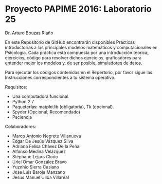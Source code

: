 ﻿# Proyecto PAPIME 2016: Laboratorio 25 #

Dr. Arturo Bouzas Riaño

En este Repositorio de GitHub encontrarán disponibles Prácticas introductorias a los principales modelos matemáticos y computacionales en Psicología. Cada práctica está compuesta por una introducción teórica, ejercicios, código para resolver dichos ejercicios, graficadores para entender mejor los modelos y, de ser posible, simuladores de datos.

Para ejecutar los códigos contenidos en el Repertorio, por favor sigue las Instrucciones correspondientes a tu sistema operativo.

Requisitos:
* Una computadora funcional. 
* Python 2.7  
* Paqueterías: matplotlib (obligatoria), Tk (opcional).
* Spyder (Opcional; Recomendado)
* Paciencia


Colaboradores:
* Marco Antonio Negrete Villanueva
* Edgar De Jesús Vázquez Silva
* Adriana Felisa Chávez De la Peña
* Alfonso Medina Velázquez
* Stéphane Lejars Clorio
* Uriel Omar González Bravo
* Yuznhio Sierra Casiano
* Jose Luis Baroja Manzano
* Jesus Manuel Ulloa Villareal